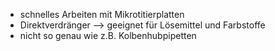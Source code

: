- schnelles Arbeiten mit Mikrotitierplatten 
- Direktverdränger --> geeignet für Lösemittel und Farbstoffe 
- nicht so genau wie z.B. Kolbenhubpipetten 